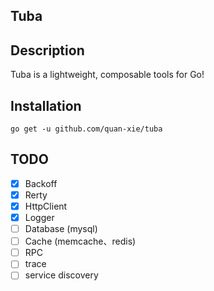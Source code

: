 ## Tuba

## Description

Tuba is a lightweight, composable tools for Go!

## Installation
```
go get -u github.com/quan-xie/tuba
```

## TODO 
- [x] Backoff
- [x] Rerty 
- [x] HttpClient  
- [x] Logger 
- [ ] Database (mysql)  
- [ ] Cache  (memcache、redis)
- [ ] RPC 
- [ ] trace
- [ ] service discovery
